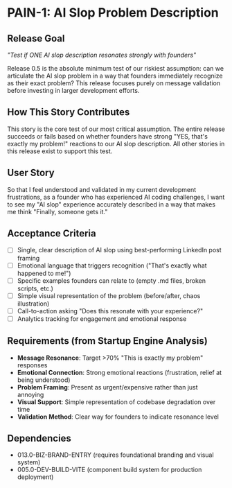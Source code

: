 # PAIN-1: AI Slop Problem Description

## Release Goal

_"Test if ONE AI slop description resonates strongly with founders"_

Release 0.5 is the absolute minimum test of our riskiest assumption: can we articulate the AI slop problem in a way that founders immediately recognize as their exact problem? This release focuses purely on message validation before investing in larger development efforts.

## How This Story Contributes

This story is the core test of our most critical assumption. The entire release succeeds or fails based on whether founders have strong "YES, that's exactly my problem!" reactions to our AI slop description. All other stories in this release exist to support this test.

## User Story

So that I feel understood and validated in my current development frustrations, as a founder who has experienced AI coding challenges, I want to see my "AI slop" experience accurately described in a way that makes me think "Finally, someone gets it."

## Acceptance Criteria

- [ ] Single, clear description of AI slop using best-performing LinkedIn post framing
- [ ] Emotional language that triggers recognition ("That's exactly what happened to me!")
- [ ] Specific examples founders can relate to (empty .md files, broken scripts, etc.)
- [ ] Simple visual representation of the problem (before/after, chaos illustration)
- [ ] Call-to-action asking "Does this resonate with your experience?"
- [ ] Analytics tracking for engagement and emotional response

## Requirements (from Startup Engine Analysis)

- **Message Resonance**: Target >70% "This is exactly my problem" responses
- **Emotional Connection**: Strong emotional reactions (frustration, relief at being understood)
- **Problem Framing**: Present as urgent/expensive rather than just annoying
- **Visual Support**: Simple representation of codebase degradation over time
- **Validation Method**: Clear way for founders to indicate resonance level

## Dependencies

- 013.0-BIZ-BRAND-ENTRY (requires foundational branding and visual system)
- 005.0-DEV-BUILD-VITE (component build system for production deployment)
